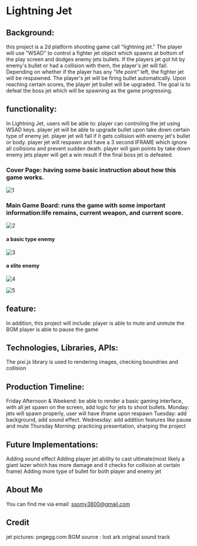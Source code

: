 # Lightning Jet

## Background: 
  this project is a 2d platform shooting game call "lightning jet." The player will use "WSAD" to control a fighter jet object which spawns at bottom of the play screen and dodges enemy jets bullets. If the players jet got hit by enemy's bullet or had a collision with them, the player's jet will fall. Depending on whether if the player has any "life point" left, the fighter jet will be respawned.
The player's jet will be firing bullet automatically. Upon reaching certain scores, the player jet bullet will be upgraded. The goal is to defeat the boss jet which will be spawning as the game progressing.


## functionality:
In  Lightning Jet, users will be able to:
 player can controling the jet using WSAD keys.
 player jet will be able to upgrade bullet upon take down certain type of enemy jet.
 player jet will fall if it gets collision with enemy jet's bullet or body.
 player jet will respawn and have a 3 second IFRAME which ignore all collisions and prevent sudden death.
 player will gain points by take down enemy jets
 player will get a win result if the final boss jet is defeated.
 
 
 ### Cover Page: having some basic instruction about how this game works.
![1](https://github.com/ssomy3800/Lightning-jet/assets/48814249/64d94dff-9bb4-43de-887a-44220813e4be)
 
 
 
 ### Main Game Board: runs the game with some important information:life remains, current weapon, and current score.  
![2](https://github.com/ssomy3800/Lightning-jet/assets/48814249/9d1aff5b-f04f-424b-88b6-a84e17a77bfc)
 
#### a basic type enemy
![3](https://github.com/ssomy3800/Lightning-jet/assets/48814249/31f9a0a6-a3c0-45f8-87e1-40aacb2cb73e)

#### a elite enemy

![4](https://github.com/ssomy3800/Lightning-jet/assets/48814249/57a477bb-dd96-4638-868f-500252c7e319)








![5](https://github.com/ssomy3800/Lightning-jet/assets/48814249/4444a281-c835-4c19-a4be-9f2640dc4387)


## feature:
In addition, this project will include:
 player is able to mute and unmute the BGM
 player is able to pause the game


## Technologies, Libraries, APIs:
The pixi.js library is used to rendering images, checking boundries and collision

## Production Timeline:
Friday Afternoon & Weekend: be able to render a basic gaming interface, with all jet spawn on the screen, add logic for jets to shoot bullets.
Monday: jets will spawn properly, user will have iframe upon respawn
Tuesday: add background, add sound effect.
Wednesday: add addition features like pause and mute
Thursday Morning: practicing presentation, sharping the project

## Future Implementations:
Adding sound effect
Adding player jet ability to cast ultimate(most likely a giant lazer which has more damage and it checks for collision at certain frame)
Adding more type of bullet for both player and enemy jet

## About Me
You can find me via email: ssomy3800@gmail.com
 
## Credit
jet pictures: pngegg.com BGM source : lost ark original sound track
